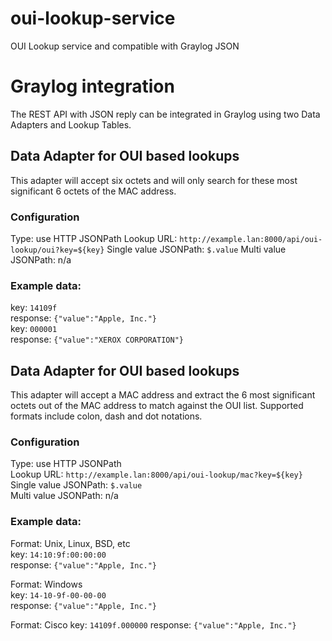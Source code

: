 # oui-lookup-service
OUI Lookup service and compatible with Graylog JSON

# Graylog integration
The REST API with JSON reply can be integrated in Graylog using two Data Adapters and Lookup Tables.

## Data Adapter for OUI based lookups
This adapter will accept six octets and will only search for these most significant 6 octets of the MAC address.

### Configuration
Type: use HTTP JSONPath
Lookup URL: `http://example.lan:8000/api/oui-lookup/oui?key=${key}`
Single value JSONPath: `$.value`
Multi value JSONPath: n/a

### Example data:  
key: `14109f`  
response: `{"value":"Apple, Inc."}`  
key: `000001`  
response: `{"value":"XEROX CORPORATION"}`  

## Data Adapter for OUI based lookups
This adapter will accept a MAC address and extract the 6 most significant octets out of the MAC address to match against the OUI list. Supported formats include colon, dash and dot notations.

### Configuration
Type: use HTTP JSONPath  
Lookup URL: `http://example.lan:8000/api/oui-lookup/mac?key=${key}`  
Single value JSONPath: `$.value`  
Multi value JSONPath: n/a  

### Example data:  
Format: Unix, Linux, BSD, etc  
key: `14:10:9f:00:00:00`  
response: `{"value":"Apple, Inc."}`  

Format: Windows  
key: `14-10-9f-00-00-00`  
response: `{"value":"Apple, Inc."}`  

Format: Cisco
key: `14109f.000000`
response: `{"value":"Apple, Inc."}`
